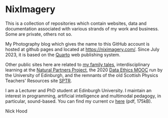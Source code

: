 # NixImagery
This is a collection of repositories which contain websites, data and documentation associated with various strands of my work and business. Some are private, others not so.

My Photography blog which gives the name to this GitHub account is hosted at github pages and located at https://niximagery.com/. Since July 2023, it is based on the [Quarto](https://quarto.org/) web publishing system.

Other public sites here are related to [my family tales](https://cullaloe.com/family), interdisciplinary learning at the [Natural Partners Project](https://naturalpartnersproject.org/), the 2020 [Data Ethics MOOC](https://niximagery.github.io/DataEthicsMOOC/) run by the University of Edinburgh, and the remnants of the old Scottish Physics Teachers' Resources site [SPTR](https://sptr.net/).

I am a Lecturer and PhD student at Edinburgh University. I maintain an interest in programming, artificial intelligence and multimodal pedagogy, in particular, sound-based. You can find my current cv [here](https://github.com/NixImagery/CV/blob/master/cv.pdf) (pdf, 175kB).

Nick Hood
